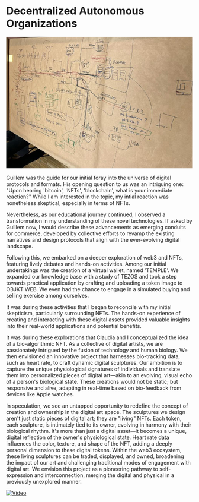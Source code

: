 # Decentralized Autonomous Organizations

![DAO](../images/DAO.jpeg)

Guillem was the guide for our initial foray into the universe of digital protocols and formats. His opening question to us was an intriguing one: "Upon hearing 'bitcoin', 'NFTs', 'blockchain', what is your immediate reaction?" While I am interested in the topic, my intial reaction was nonetheless skeptical, especially in terms of NFTs. 

Nevertheless, as our educational journey continued, I observed a transformation in my understanding of these novel technologies. If asked by Guillem now, I would describe these advancements as emerging conduits for commerce, developed by collective efforts to revamp the existing narratives and design protocols that align with the ever-evolving digital landscape.

Following this, we embarked on a deeper exploration of web3 and NFTs, featuring lively debates and hands-on activities. Among our initial undertakings was the creation of a virtual wallet, named 'TEMPLE'. We expanded our knowledge base with a study of TEZOS and took a step towards practical application by crafting and uploading a token image to OBJKT WEB. We even had the chance to engage in a simulated buying and selling exercise among ourselves.

It was during these activities that I began to reconcile with my initial skepticism, particularly surrounding NFTs. The hands-on experience of creating and interacting with these digital assets provided valuable insights into their real-world applications and potential benefits.

It was during these explorations that Claudia and I conceptualized the idea of a bio-algorithmic NFT. As a collective of digital artists, we are passionately intrigued by the fusion of technology and human biology. We then envisioned an innovative project that harnesses bio-tracking data, such as heart rate, to craft dynamic digital sculptures. Our ambition is to capture the unique physiological signatures of individuals and translate them into personalized pieces of digital art—akin to an evolving, visual echo of a person's biological state. These creations would not be static; but responsive and alive, adapting in real-time based on bio-feedback from devices like Apple watches.

In speculation, we see an untapped opportunity to redefine the concept of creation and ownership in the digital art space. The sculptures we design aren't just static pieces of digital art; they are "living" NFTs. Each token, each sculpture, is intimately tied to its owner, evolving in harmony with their biological rhythm. It's more than just a digital asset—it becomes a unique, digital reflection of the owner's physiological state. Heart rate data influences the color, texture, and shape of the NFT, adding a deeply personal dimension to these digital tokens. Within the web3 ecosystem, these living sculptures can be traded, displayed, and owned, broadening the impact of our art and challenging traditional modes of engagement with digital art. We envision this project as a pioneering pathway to self-expression and interconnection, merging the digital and physical in a previously unexplored manner.

[![Video](https://vimeo.com/835598934?share=copy/0.jpg)](https://vimeo.com/835598934?share=copy "Collective Inteligence")